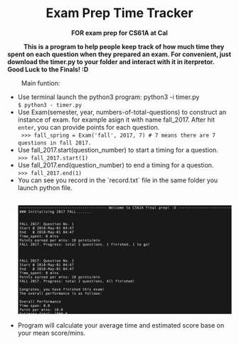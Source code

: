 <h1 align="center">Exam Prep Time Tracker</h1>
<b><p align="center"> FOR exam prep for CS61A at Cal </p></b>
<b>&nbsp;  &nbsp;  &nbsp;  &nbsp;  This is a program to help people keep track of how much time they spent on each question when they prepared an exam. For convenient, just download the timer.py to your folder and interact with it in iterpretor. Good Luck to the Finals! :D </b></br>

<p>&nbsp;  &nbsp;  &nbsp;  &nbsp;  Main funtion:</p> 


<ul>
  <li>Use terminal launch the python3 program: python3 -i timer.py</li>
  <code>$ python3 - timer.py</code>
  <li>Use Exam(semester, year, numbers-of-total-questions) to construct an instance of exam. for example asign it with name fall_2017. After hit <code>enter</code>, you can provide points for each question. </li>
  <code> >>> fall_spring = Exam('fall', 2017, 7) # 7 means there are 7 questions in fall 2017. </code>
  <li>Use fall_2017.start(question_number) to start a timing for a question.</li>
  <code>>>> fall_2017.start(1)</code>
  <li>Use fall_2017.end(question_number) to end a timing for a question.</li>
  <code>>>> fall_2017.end(1)</code>
  <li>You can see you record in the `record.txt` file in the same folder you launch python file.</li></br>
  
  ![Record file](https://github.com/Crazy-Jack/Exam-prep-time-tracker/blob/master/Screen%20Shot%200030-05-01%20at%2004.49.13.png?raw=true)
  </br>
  <li>Program will calculate your average time and estimated score base on your mean score/mins. </li>
</ul>



